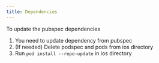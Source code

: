 ```yaml
---
title: Dependencies
---
```


To update the pubspec dependencies
1. You need to update dependency from pubspec
2. (If needed) Delete podspec and pods from ios directory
3. Run `pod install --repo-update` in ios directory
